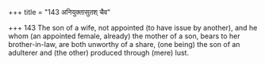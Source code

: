 +++
title = "143 अनियुक्तासुतश् चैव"

+++
143	The son of a wife, not appointed (to have issue by another), and he whom (an appointed female, already) the mother of a son, bears to her brother-in-law, are both unworthy of a share, (one being) the son of an adulterer and (the other) produced through (mere) lust.